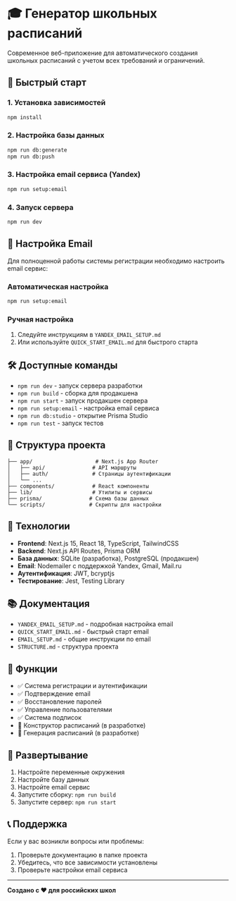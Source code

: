 # 🎓 Генератор школьных расписаний

Современное веб-приложение для автоматического создания школьных расписаний с учетом всех требований и ограничений.

## 🚀 Быстрый старт

### 1. Установка зависимостей
```bash
npm install
```

### 2. Настройка базы данных
```bash
npm run db:generate
npm run db:push
```

### 3. Настройка email сервиса (Yandex)
```bash
npm run setup:email
```

### 4. Запуск сервера
```bash
npm run dev
```

## 📧 Настройка Email

Для полноценной работы системы регистрации необходимо настроить email сервис:

### Автоматическая настройка
```bash
npm run setup:email
```

### Ручная настройка
1. Следуйте инструкциям в `YANDEX_EMAIL_SETUP.md`
2. Или используйте `QUICK_START_EMAIL.md` для быстрого старта

## 🛠️ Доступные команды

- `npm run dev` - запуск сервера разработки
- `npm run build` - сборка для продакшена
- `npm run start` - запуск продакшен сервера
- `npm run setup:email` - настройка email сервиса
- `npm run db:studio` - открытие Prisma Studio
- `npm run test` - запуск тестов

## 📁 Структура проекта

```
├── app/                    # Next.js App Router
│   ├── api/               # API маршруты
│   ├── auth/              # Страницы аутентификации
│   └── ...
├── components/            # React компоненты
├── lib/                   # Утилиты и сервисы
├── prisma/               # Схема базы данных
└── scripts/              # Скрипты для настройки
```

## 🔧 Технологии

- **Frontend**: Next.js 15, React 18, TypeScript, TailwindCSS
- **Backend**: Next.js API Routes, Prisma ORM
- **База данных**: SQLite (разработка), PostgreSQL (продакшен)
- **Email**: Nodemailer с поддержкой Yandex, Gmail, Mail.ru
- **Аутентификация**: JWT, bcryptjs
- **Тестирование**: Jest, Testing Library

## 📚 Документация

- `YANDEX_EMAIL_SETUP.md` - подробная настройка email
- `QUICK_START_EMAIL.md` - быстрый старт email
- `EMAIL_SETUP.md` - общие инструкции по email
- `STRUCTURE.md` - структура проекта

## 🎯 Функции

- ✅ Система регистрации и аутентификации
- ✅ Подтверждение email
- ✅ Восстановление паролей
- ✅ Управление пользователями
- ✅ Система подписок
- 🚧 Конструктор расписаний (в разработке)
- 🚧 Генерация расписаний (в разработке)

## 🚀 Развертывание

1. Настройте переменные окружения
2. Настройте базу данных
3. Настройте email сервис
4. Запустите сборку: `npm run build`
5. Запустите сервер: `npm run start`

## 📞 Поддержка

Если у вас возникли вопросы или проблемы:
1. Проверьте документацию в папке проекта
2. Убедитесь, что все зависимости установлены
3. Проверьте настройки email сервиса

---

**Создано с ❤️ для российских школ**

